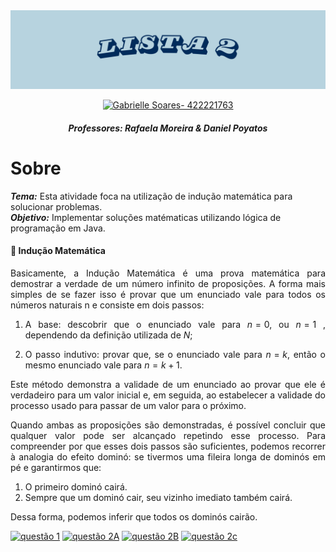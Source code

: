 <img src="https://github.com/S4-2024/Lista2/blob/main/arquivos/lista2.png">

<div align="center" > 
 
 [![Gabrielle Soares- 422221763](https://img.shields.io/badge/Gabrielle_Soares-422221763-pink?style=for-the-badge&logo=github&logoColor=pinkr)](https://github.com/gabriellesote)
</div>

<h4 align="center" > <em> Professores: Rafaela Moreira & Daniel Poyatos  </em>  </h4>

<h1> Sobre</h1> 

***Tema:*** Esta atividade foca na utilização de indução  matemática para solucionar problemas. <br>
***Objetivo:*** Implementar soluções matématicas utilizando lógica de programação em Java.



 <h4>🧠 Indução Matemática </h3> 


<div style="text-align: justify">
 
 Basicamente, a Indução Matemática é uma prova matemática para demostrar a verdade de um número infinito de proposições.
A forma mais simples de se fazer isso é provar que um enunciado vale para todos os números naturais n e consiste em dois passos:

1. A base: descobrir que o enunciado vale para $n = 0$, ou $n=1$ , dependendo da definição utilizada de $N$;

2. O passo indutivo: provar que, se o enunciado vale para $n =k$, então o mesmo enunciado vale para $n= k+1$.

Este método demonstra a validade de um enunciado ao provar que ele é verdadeiro para um valor inicial e, em seguida, ao estabelecer a validade do processo usado para passar de um valor para o próximo.

Quando ambas as proposições são demonstradas, é possível concluir que qualquer valor pode ser alcançado repetindo esse processo. Para compreender por que esses dois passos são suficientes, podemos recorrer à analogia do efeito dominó: se tivermos uma fileira longa de dominós em pé e garantirmos que:

1. O primeiro dominó cairá.
2. Sempre que um dominó cair, seu vizinho imediato também cairá.

Dessa forma, podemos inferir que todos os dominós cairão.</div>

<div> 
 
[![questão 1](https://img.shields.io/badge/questão_1-pink?style=for-the-badge&logo=github&logoColor=black)](https://github.com/S4-2024/Lista2/tree/main/src/Quest%C3%A3o1)
[![questão 2A](https://img.shields.io/badge/questão_2A-pink?style=for-the-badge&logo=github&logoColor=black)](https://github.com/S4-2024/Lista2/tree/main/src/Quest%C3%A3o2A)
[![questão 2B](https://img.shields.io/badge/questão_2B-pink?style=for-the-badge&logo=github&logoColor=black)](https://github.com/S4-2024/Lista2/tree/main/src/Quest%C3%A3o2B)
[![questão 2c](https://img.shields.io/badge/questão_2c-pink?style=for-the-badge&logo=github&logoColor=black)](https://github.com/S4-2024/Lista2/tree/main/src/Quest%C3%A3o2C)

</div>
